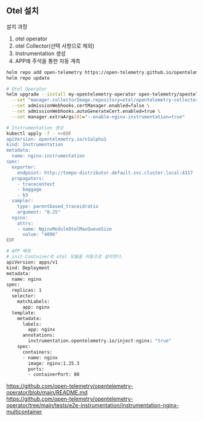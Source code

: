 ## Otel 설치

설치 과정
1. otel operator
2. otel Collector(선택 사항으로 제외)
3. Instrumentation 생성
4. APP에 주석을 통한 자동 계측 

```sh
helm repo add open-telemetry https://open-telemetry.github.io/opentelemetry-helm-charts
helm repo update

# Otel Operator
helm upgrade --install my-opentelemetry-operator open-telemetry/opentelemetry-operator \
  --set "manager.collectorImage.repository=otel/opentelemetry-collector-k8s" \
  --set admissionWebhooks.certManager.enabled=false \
  --set admissionWebhooks.autoGenerateCert.enabled=true \
  --set manager.extraArgs[0]="--enable-nginx-instrumentation=true"

# Instrumentation 생성
kubectl apply -f - <<EOF
apiVersion: opentelemetry.io/v1alpha1
kind: Instrumentation
metadata:
  name: nginx-instrumentation
spec:
  exporter:
    endpoint: http://tempo-distributor.default.svc.cluster.local:4317
  propagators:
    - tracecontext
    - baggage
    - b3
  sampler:
    type: parentbased_traceidratio
    argument: "0.25"
  nginx:
    attrs:
    - name: NginxModuleOtelMaxQueueSize
      value: "4096"
EOF

# APP 배포
# init-Container로 otel 모듈을 자동으로 설치한다.
apiVersion: apps/v1
kind: Deployment
metadata:
  name: nginx
spec:
  replicas: 1
  selector:
    matchLabels:
      app: nginx
  template:
    metadata:
      labels:
        app: nginx
      annotations:
        instrumentation.opentelemetry.io/inject-nginx: "true" 
    spec:
      containers:
      - name: nginx
        image: nginx:1.25.3
        ports:
        - containerPort: 80
```
https://github.com/open-telemetry/opentelemetry-operator/blob/main/README.md   
https://github.com/open-telemetry/opentelemetry-operator/tree/main/tests/e2e-instrumentation/instrumentation-nginx-multicontainer  
